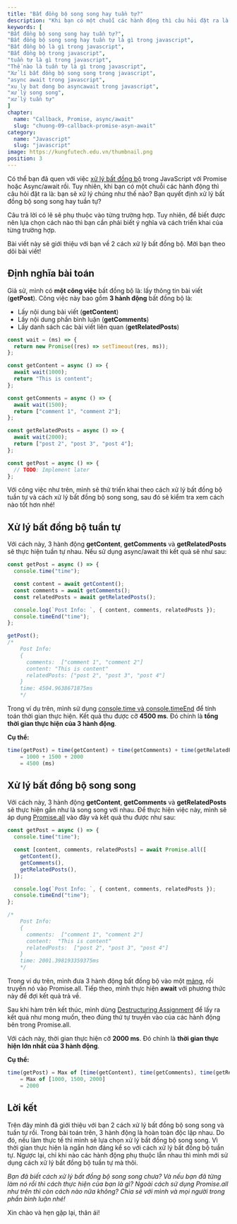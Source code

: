 ```yaml
---
title: "Bất đồng bộ song song hay tuần tự?"
description: "Khi bạn có một chuỗi các hành động thì câu hỏi đặt ra là: bạn sẽ xử lý chúng như thế nào? Bạn quyết định xử lý bất đồng bộ song song hay tuần tự."
keywords: [
"Bất đồng bộ song song hay tuần tự?",
"Bất đồng bộ song song hay tuần tự là gì trong javascript",
"Bất đồng bộ là gì trong javascript",
"Bất đồng bộ trong javascript",
"tuần tự là gì trong javascript",
"Thế nào là tuần tự là gì trong javascript",
"Xử lí bất đồng bộ song song trong javascript",
"async await trong javascript",
"xu ly bat dong bo asyncawait trong javascript",
"xử lý song song",
"xử lý tuần tự"
]
chapter:
  name: "Callback, Promise, async/await"
  slug: "chuong-09-callback-promise-asyn-await"
category:
  name: "Javascript"
  slug: "javascript"
image: https://kungfutech.edu.vn/thumbnail.png
position: 3
---
```


Có thể bạn đã quen với việc [xử lý bất đồng bộ](/bai-viet/javascript/bat-dong-bo-voi-callback-promise-asyn-await) trong JavaScript với Promise hoặc Async/await rồi. Tuy nhiên, khi bạn có một chuỗi các hành động thì câu hỏi đặt ra là: bạn sẽ xử lý chúng như thế nào? Bạn quyết định xử lý bất đồng bộ song song hay tuần tự?

Câu trả lời có lẽ sẽ phụ thuộc vào từng trường hợp. Tuy nhiên, để biết được nên lựa chọn cách nào thì bạn cần phải biết ý nghĩa và cách triển khai của từng trường hợp.

Bài viết này sẽ giới thiệu với bạn về 2 cách xử lý bất đồng bộ. Mời bạn theo dõi bài viết!

## Định nghĩa bài toán

Giả sử, mình có **một công việc** bất đồng bộ là: lấy thông tin bài viết (**getPost**). Công việc này bao gồm **3 hành động** bất đồng bộ là:

- Lấy nội dung bài viết (**getContent**)
- Lấy nội dung phần bình luận (**getComments**)
- Lấy danh sách các bài viết liên quan (**getRelatedPosts**)

```js
const wait = (ms) => {
  return new Promise((res) => setTimeout(res, ms));
};

const getContent = async () => {
  await wait(1000);
  return "This is content";
};

const getComments = async () => {
  await wait(1500);
  return ["comment 1", "comment 2"];
};

const getRelatedPosts = async () => {
  await wait(2000);
  return ["post 2", "post 3", "post 4"];
};

const getPost = async () => {
  // TODO: Implement later
};
```

Với công việc như trên, mình sẽ thử triển khai theo cách xử lý bất đồng bộ tuần tự và cách xử lý bất đồng bộ song song, sau đó sẽ kiểm tra xem cách nào tốt hơn nhé!

## Xử lý bất đồng bộ tuần tự

Với cách này, 3 hành động **getContent**, **getComments** và **getRelatedPosts** sẽ thực hiện tuần tự nhau. Nếu sử dụng async/await thì kết quả sẽ như sau:

```js
const getPost = async () => {
  console.time("time");

  const content = await getContent();
  const comments = await getComments();
  const relatedPosts = await getRelatedPosts();

  console.log(`Post Info: `, { content, comments, relatedPosts });
  console.timeEnd("time");
};

getPost();
/*
    Post Info:
    {
      comments:  ["comment 1", "comment 2"]
      content: "This is content"
      relatedPosts: ["post 2", "post 3", "post 4"]
    }
    time: 4504.9638671875ms
    */
```

Trong ví dụ trên, mình sử dụng [console.time và console.timeEnd](/bai-viet/javascript/su-dung-console-hieu-qua) để tính toán thời gian thực hiện. Kết quả thu được cỡ **4500 ms**. Đó chính là **tổng thời gian thực hiện của 3 hành động**.

**Cụ thể:**

```js
time(getPost) = time(getContent) + time(getComments) + time(getRelatedPosts)
    = 1000 + 1500 + 2000
    = 4500 (ms)
```

## Xử lý bất đồng bộ song song

Với cách này, 3 hành động **getContent**, **getComments** và **getRelatedPosts** sẽ thực hiện gần như là song song với nhau. Để thực hiện việc này, mình sẽ áp dụng [Promise.all](https://developer.mozilla.org/en-US/docs/Web/JavaScript/Reference/Global_Objects/Promise/all) vào đây và kết quả thu được như sau:

```js
const getPost = async () => {
  console.time("time");

  const [content, comments, relatedPosts] = await Promise.all([
    getContent(),
    getComments(),
    getRelatedPosts(),
  ]);

  console.log(`Post Info: `, { content, comments, relatedPosts });
  console.timeEnd("time");
};

/*
    Post Info:
    {
      comments:  ["comment 1", "comment 2"]
      content:  "This is content"
      relatedPosts:  ["post 2", "post 3", "post 4"]
    }
    time: 2001.398193359375ms
    */
```

Trong ví dụ trên, mình đưa 3 hành động bất đồng bộ vào một [mảng](/bai-viet/javascript/mang-array-trong-javascript), rồi truyền nó vào Promise.all. Tiếp theo, mình thực hiện **await** với phương thức này để đợi kết quả trả về.

Sau khi hàm trên kết thúc, mình dùng [Destructuring Assignment](/bai-viet/javascript/destructuring-assignment-trong-javascript) để lấy ra kết quả như mong muốn, theo đúng thứ tự truyền vào của các hành động bên trong Promise.all.

Với cách này, thời gian thực hiện cỡ **2000 ms**. Đó chính là **thời gian thực hiện lớn nhất của 3 hành động**.

**Cụ thể:**

```js
time(getPost) = Max of [time(getContent), time(getComments), time(getRelatedPosts)]
    = Max of [1000, 1500, 2000]
    = 2000
```

## Lời kết

Trên đây mình đã giới thiệu với bạn 2 cách xử lý bất đồng bộ song song và tuần tự rồi. Trong bài toán trên, 3 hành động là hoàn toàn độc lập nhau. Do đó, nếu làm thực tế thì mình sẽ lựa chọn xử lý bất đồng bộ song song. Vì thời gian thực hiện là ngắn hơn đáng kể so với cách xử lý bất đồng bộ tuần tự. Ngược lại, chỉ khi nào các hành động phụ thuộc lẫn nhau thì mình mới sử dụng cách xử lý bất đồng bộ tuần tự mà thôi.

_Bạn đã biết cách xử lý bất đồng bộ song song chưa? Và nếu bạn đã từng làm nó rồi thì cách thực hiện của bạn là gì? Ngoài cách sử dụng Promise.all như trên thì còn cách nào nữa không? Chia sẻ với mình và mọi người trong phần bình luận nhé!_

Xin chào và hẹn gặp lại, thân ái!
